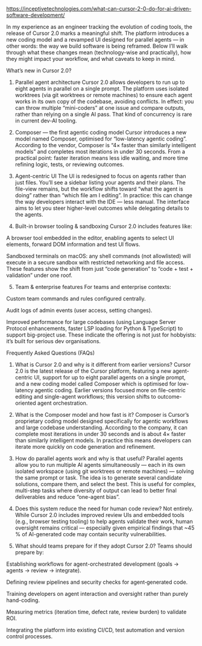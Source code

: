 https://inceptivetechnologies.com/what-can-cursor-2-0-do-for-ai-driven-software-development/


In my experience as an engineer tracking the evolution of coding tools, the release of Cursor 2.0 marks a meaningful shift. The platform introduces a new coding model and a revamped UI designed for parallel agents — in other words: the way we build software is being reframed. Below I’ll walk through what these changes mean (technology-wise and practically), how they might impact your workflow, and what caveats to keep in mind.

What’s new in Cursor 2.0?
1. Parallel agent architecture
Cursor 2.0 allows developers to run up to eight agents in parallel on a single prompt. The platform uses isolated worktrees (via git worktrees or remote machines) to ensure each agent works in its own copy of the codebase, avoiding conflicts.
In effect: you can throw multiple “mini-coders” at one issue and compare outputs, rather than relying on a single AI pass. That kind of concurrency is rare in current dev-AI tooling.

2. Composer — the first agentic coding model
Cursor introduces a new model named Composer, optimised for “low-latency agentic coding”. According to the vendor, Composer is “4× faster than similarly intelligent models” and completes most iterations in under 30 seconds.
From a practical point: faster iteration means less idle waiting, and more time refining logic, tests, or reviewing outcomes.

3. Agent-centric UI
The UI is redesigned to focus on agents rather than just files. You’ll see a sidebar listing your agents and their plans. The file-view remains, but the workflow shifts toward “what the agent is doing” rather than “which file am I editing”.
In practice: this can change the way developers interact with the IDE — less manual. The interface aims to let you steer higher-level outcomes while delegating details to the agents.

4. Built-in browser tooling & sandboxing
Cursor 2.0 includes features like:

A browser tool embedded in the editor, enabling agents to select UI elements, forward DOM information and test UI flows.

Sandboxed terminals on macOS: any shell commands (not allowlisted) will execute in a secure sandbox with restricted networking and file access.
These features show the shift from just “code generation” to “code + test + validation” under one roof.

5. Team & enterprise features
For teams and enterprise contexts:

Custom team commands and rules configured centrally.

Audit logs of admin events (user access, setting changes).

Improved performance for large codebases (using Language Server Protocol enhancements, faster LSP loading for Python & TypeScript) to support big-project use.
These indicate the offering is not just for hobbyists: it’s built for serious dev organisations.

Frequently Asked Questions (FAQs)
1. What is Cursor 2.0 and why is it different from earlier versions?
Cursor 2.0 is the latest release of the Cursor platform, featuring a new agent-centric UI, support for up to eight parallel agents on a single prompt, and a new coding model called Composer which is optimised for low-latency agentic coding.
Earlier versions focused more on file-centric editing and single-agent workflows; this version shifts to outcome-oriented agent orchestration.

2. What is the Composer model and how fast is it?
Composer is Cursor’s proprietary coding model designed specifically for agentic workflows and large codebase understanding. According to the company, it can complete most iterations in under 30 seconds and is about 4× faster than similarly intelligent models.
In practice this means developers can iterate more quickly on code generation and refinement.

3. How do parallel agents work and why is that useful?
Parallel agents allow you to run multiple AI agents simultaneously — each in its own isolated workspace (using git worktrees or remote machines) — solving the same prompt or task. The idea is to generate several candidate solutions, compare them, and select the best.
This is useful for complex, multi-step tasks where diversity of output can lead to better final deliverables and reduce “one-agent bias”.

4. Does this system reduce the need for human code review?
Not entirely. While Cursor 2.0 includes improved review UIs and embedded tools (e.g., browser testing tooling) to help agents validate their work, human oversight remains critical — especially given empirical findings that ~45 % of AI-generated code may contain security vulnerabilities.

5. What should teams prepare for if they adopt Cursor 2.0?
Teams should prepare by:

Establishing workflows for agent-orchestrated development (goals → agents → review → integrate).

Defining review pipelines and security checks for agent‐generated code.

Training developers on agent interaction and oversight rather than purely hand-coding.

Measuring metrics (iteration time, defect rate, review burden) to validate ROI.

Integrating the platform into existing CI/CD, test automation and version control processes.

